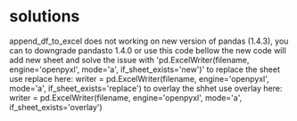# solutions

append_df_to_excel does not working on new version of pandas (1.4.3), you can to downgrade pandasto 1.4.0 or use this code bellow
the new code will add new sheet and solve the issue with 'pd.ExcelWriter(filename, engine='openpyxl', mode='a', if_sheet_exists='new')'
to replace the sheet use replace here:     writer = pd.ExcelWriter(filename, engine='openpyxl', mode='a', if_sheet_exists='replace')
to overlay the shhet use overlay here:     writer = pd.ExcelWriter(filename, engine='openpyxl', mode='a', if_sheet_exists='overlay')
